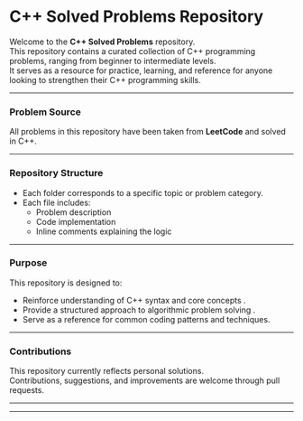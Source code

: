 # C++ Solved Problems Repository

Welcome to the **C++ Solved Problems** repository.  
This repository contains a curated collection of C++ programming problems, ranging from beginner to intermediate levels.  
It serves as a resource for practice, learning, and reference for anyone looking to strengthen their C++ programming skills.

---

### Problem Source
All problems in this repository have been taken from **LeetCode** and solved in C++.

---

### Repository Structure
- Each folder corresponds to a specific topic or problem category.  
- Each file includes:
  - Problem description
  - Code implementation
  - Inline comments explaining the logic

---

### Purpose
This repository is designed to:
- Reinforce understanding of C++ syntax and core concepts . 
- Provide a structured approach to algorithmic problem solving . 
- Serve as a reference for common coding patterns and techniques.

---

### Contributions
This repository currently reflects personal solutions.  
Contributions, suggestions, and improvements are welcome through pull requests.

---
---

